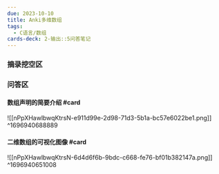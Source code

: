 ```yaml
---
due: 2023-10-10
title: Anki多维数组
tags:
  - C语言/数组
cards-deck: 2-输出::5问答笔记
---
```





### 摘录挖空区






### 问答区
#### 数组声明的简要介绍 #card
![[nPpXHawlbwqKtrsN-e911d99e-2d98-71d3-5b1a-bc57e6022be1.png]]
^1696940688889


#### 二维数组的可视化图像 #card 
![[nPpXHawlbwqKtrsN-6d4d6f6b-9bdc-c668-fe76-bf01b382147a.png]]
^1696940651008
